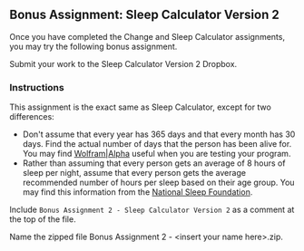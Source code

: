 ## Bonus Assignment: Sleep Calculator Version 2

Once you have completed the Change and Sleep Calculator assignments, you may try the following bonus assignment.

Submit your work to the Sleep Calculator Version 2 Dropbox.

### Instructions

This assignment is the exact same as Sleep Calculator, except for two differences:
* Don't assume that every year has 365 days and that every month has 30 days. Find the actual number of days that the person has been alive for. You may find [Wolfram|Alpha](http://www.wolframalpha.com/input/?i=Number+of+days+between+Jan+1+1980+and+Sep+25+2018) useful when you are testing your program.
* Rather than assuming that every person gets an average of 8 hours of sleep per night, assume that every person gets the average recommended number of hours per sleep based on their age group. You may find this information from the [National Sleep Foundation](https://www.sleepfoundation.org/press-release/national-sleep-foundation-recommends-new-sleep-times/page/0/1).

Include `Bonus Assignment 2 - Sleep Calculator Version 2` as a comment at the top of the file. 

Name the zipped file Bonus Assignment 2 - \<insert your name here>.zip.
